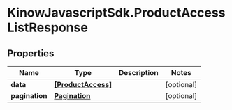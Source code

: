 # KinowJavascriptSdk.ProductAccessListResponse

## Properties
Name | Type | Description | Notes
------------ | ------------- | ------------- | -------------
**data** | [**[ProductAccess]**](ProductAccess.md) |  | [optional] 
**pagination** | [**Pagination**](Pagination.md) |  | [optional] 


